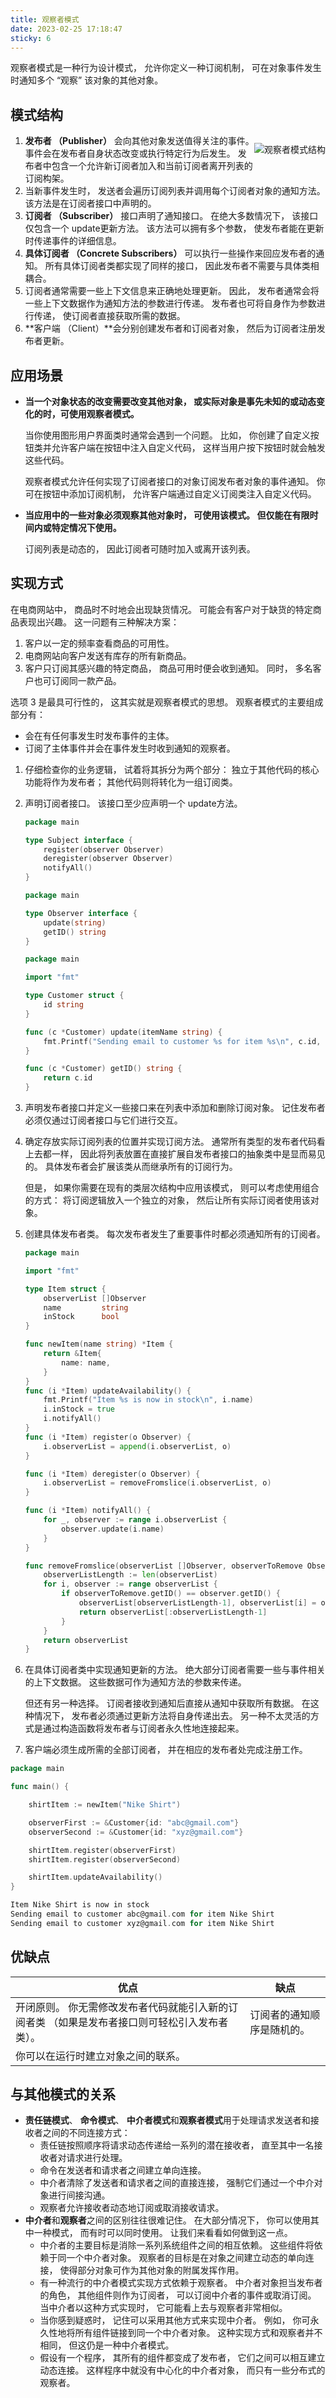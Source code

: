 ```yaml
---
title: 观察者模式
date: 2023-02-25 17:18:47
sticky: 6
---
```


观察者模式是一种行为设计模式， 允许你定义一种订阅机制， 可在对象事件发生时通知多个 “观察” 该对象的其他对象。

## 模式结构

<div style="display: flex; flex-direction: row; justify-content: center; zoom: 100%; float: right">
<div>

![观察者模式结构](https://refactoringguru.cn/images/patterns/diagrams/observer/structure.png)
</div>
</div>

1. **发布者 （Publisher）** 会向其他对象发送值得关注的事件。 事件会在发布者自身状态改变或执行特定行为后发生。 发布者中包含一个允许新订阅者加入和当前订阅者离开列表的订阅构架。
2. 当新事件发生时， 发送者会遍历订阅列表并调用每个订阅者对象的通知方法。 该方法是在订阅者接口中声明的。
3. **订阅者 （Subscriber）** 接口声明了通知接口。 在绝大多数情况下， 该接口仅包含一个 update更新方法。 该方法可以拥有多个参数， 使发布者能在更新时传递事件的详细信息。
4. **具体订阅者 （Concrete Subscribers）** 可以执行一些操作来回应发布者的通知。 所有具体订阅者类都实现了同样的接口， 因此发布者不需要与具体类相耦合。
5. 订阅者通常需要一些上下文信息来正确地处理更新。 因此， 发布者通常会将一些上下文数据作为通知方法的参数进行传递。 发布者也可将自身作为参数进行传递， 使订阅者直接获取所需的数据。
6. **客户端 （Client）**会分别创建发布者和订阅者对象， 然后为订阅者注册发布者更新。

## 应用场景

* **当一个对象状态的改变需要改变其他对象， 或实际对象是事先未知的或动态变化的时，可使用观察者模式。**
  
    当你使用图形用户界面类时通常会遇到一个问题。 比如， 你创建了自定义按钮类并允许客户端在按钮中注入自定义代码， 这样当用户按下按钮时就会触发这些代码。

    观察者模式允许任何实现了订阅者接口的对象订阅发布者对象的事件通知。 你可在按钮中添加订阅机制， 允许客户端通过自定义订阅类注入自定义代码。
* **当应用中的一些对象必须观察其他对象时， 可使用该模式。 但仅能在有限时间内或特定情况下使用。**
  
    订阅列表是动态的， 因此订阅者可随时加入或离开该列表。

## 实现方式

在电商网站中， 商品时不时地会出现缺货情况。 可能会有客户对于缺货的特定商品表现出兴趣。 这一问题有三种解决方案：

1. 客户以一定的频率查看商品的可用性。
2. 电商网站向客户发送有库存的所有新商品。
3. 客户只订阅其感兴趣的特定商品， 商品可用时便会收到通知。 同时， 多名客户也可订阅同一款产品。

选项 3 是最具可行性的， 这其实就是观察者模式的思想。 观察者模式的主要组成部分有：

* 会在有任何事发生时发布事件的主体。
* 订阅了主体事件并会在事件发生时收到通知的观察者。

1. 仔细检查你的业务逻辑， 试着将其拆分为两个部分： 独立于其他代码的核心功能将作为发布者； 其他代码则将转化为一组订阅类。
2. 声明订阅者接口。 该接口至少应声明一个 update方法。

    ```go 📄subject.go: 主体
    package main

    type Subject interface {
        register(observer Observer)
        deregister(observer Observer)
        notifyAll()
    }
    ```

    ```go 📄 observer.go: 观察者
    package main

    type Observer interface {
        update(string)
        getID() string
    }
    ```

    ```go 📄customer.go: 具体观察者
    package main

    import "fmt"

    type Customer struct {
        id string
    }

    func (c *Customer) update(itemName string) {
        fmt.Printf("Sending email to customer %s for item %s\n", c.id, itemName)
    }

    func (c *Customer) getID() string {
        return c.id
    }
    ```

3. 声明发布者接口并定义一些接口来在列表中添加和删除订阅对象。 记住发布者必须仅通过订阅者接口与它们进行交互。
4. 确定存放实际订阅列表的位置并实现订阅方法。 通常所有类型的发布者代码看上去都一样， 因此将列表放置在直接扩展自发布者接口的抽象类中是显而易见的。 具体发布者会扩展该类从而继承所有的订阅行为。

   但是， 如果你需要在现有的类层次结构中应用该模式， 则可以考虑使用组合的方式： 将订阅逻辑放入一个独立的对象， 然后让所有实际订阅者使用该对象。
5. 创建具体发布者类。 每次发布者发生了重要事件时都必须通知所有的订阅者。

    ```go 📄item.go: 具体主体
    package main

    import "fmt"

    type Item struct {
        observerList []Observer
        name         string
        inStock      bool
    }

    func newItem(name string) *Item {
        return &Item{
            name: name,
        }
    }
    func (i *Item) updateAvailability() {
        fmt.Printf("Item %s is now in stock\n", i.name)
        i.inStock = true
        i.notifyAll()
    }
    func (i *Item) register(o Observer) {
        i.observerList = append(i.observerList, o)
    }

    func (i *Item) deregister(o Observer) {
        i.observerList = removeFromslice(i.observerList, o)
    }

    func (i *Item) notifyAll() {
        for _, observer := range i.observerList {
            observer.update(i.name)
        }
    }

    func removeFromslice(observerList []Observer, observerToRemove Observer) []Observer {
        observerListLength := len(observerList)
        for i, observer := range observerList {
            if observerToRemove.getID() == observer.getID() {
                observerList[observerListLength-1], observerList[i] = observerList[i], observerList[observerListLength-1]
                return observerList[:observerListLength-1]
            }
        }
        return observerList
    }
    ```

6. 在具体订阅者类中实现通知更新的方法。 绝大部分订阅者需要一些与事件相关的上下文数据。 这些数据可作为通知方法的参数来传递。

   但还有另一种选择。 订阅者接收到通知后直接从通知中获取所有数据。 在这种情况下， 发布者必须通过更新方法将自身传递出去。 另一种不太灵活的方式是通过构造函数将发布者与订阅者永久性地连接起来。
7. 客户端必须生成所需的全部订阅者， 并在相应的发布者处完成注册工作。

```go 📄main.go: 客户端代码
package main

func main() {

    shirtItem := newItem("Nike Shirt")

    observerFirst := &Customer{id: "abc@gmail.com"}
    observerSecond := &Customer{id: "xyz@gmail.com"}

    shirtItem.register(observerFirst)
    shirtItem.register(observerSecond)

    shirtItem.updateAvailability()
}
```

```go 📄output.txt: 执行结果
Item Nike Shirt is now in stock
Sending email to customer abc@gmail.com for item Nike Shirt
Sending email to customer xyz@gmail.com for item Nike Shirt
```

## 优缺点

| 优点                                                                                           | 缺点                       |
| ---------------------------------------------------------------------------------------------- | -------------------------- |
| 开闭原则。 你无需修改发布者代码就能引入新的订阅者类 （如果是发布者接口则可轻松引入发布者类）。 | 订阅者的通知顺序是随机的。 |
| 你可以在运行时建立对象之间的联系。                                                             |                            |

## 与其他模式的关系

* **责任链模式**、 **命令模式**、 **中介者模式**和**观察者模式**用于处理请求发送者和接收者之间的不同连接方式：
  * 责任链按照顺序将请求动态传递给一系列的潜在接收者， 直至其中一名接收者对请求进行处理。
  * 命令在发送者和请求者之间建立单向连接。
  * 中介者清除了发送者和请求者之间的直接连接， 强制它们通过一个中介对象进行间接沟通。
  * 观察者允许接收者动态地订阅或取消接收请求。
* **中介者**和**观察者**之间的区别往往很难记住。 在大部分情况下， 你可以使用其中一种模式， 而有时可以同时使用。 让我们来看看如何做到这一点。
  * 中介者的主要目标是消除一系列系统组件之间的相互依赖。 这些组件将依赖于同一个中介者对象。 观察者的目标是在对象之间建立动态的单向连接， 使得部分对象可作为其他对象的附属发挥作用。
  * 有一种流行的中介者模式实现方式依赖于观察者。 中介者对象担当发布者的角色， 其他组件则作为订阅者， 可以订阅中介者的事件或取消订阅。 当中介者以这种方式实现时， 它可能看上去与观察者非常相似。
  * 当你感到疑惑时， 记住可以采用其他方式来实现中介者。 例如， 你可永久性地将所有组件链接到同一个中介者对象。 这种实现方式和观察者并不相同， 但这仍是一种中介者模式。
  * 假设有一个程序， 其所有的组件都变成了发布者， 它们之间可以相互建立动态连接。 这样程序中就没有中心化的中介者对象， 而只有一些分布式的观察者。
